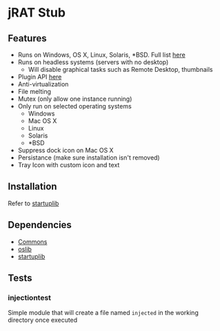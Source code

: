 # jRAT Stub

## Features

- Runs on Windows, OS X, Linux, Solaris, *BSD. Full list [here](../README.md)
- Runs on headless systems (servers with no desktop)
  - Will disable graphical tasks such as Remote Desktop, thumbnails
- Plugin API [here](https://github.com/java-rat/stub-api)
- Anti-virtualization
- File melting
- Mutex (only allow one instance running)
- Only run on selected operating systems
  - Windows
  - Mac OS X
  - Linux
  - Solaris
  - *BSD
- Suppress dock icon on Mac OS X
- Persistance (make sure installation isn't removed)
- Tray Icon with custom icon and text

## Installation

Refer to [startuplib](https://github.com/redpois0n/startuplib)

## Dependencies

- [Commons](../Commons/)
- [oslib](https://github.com/redpois0n/oslib)
- [startuplib](https://github.com/redpois0n/startuplib)

## Tests

### injectiontest

Simple module that will create a file named `injected` in the working directory once executed
